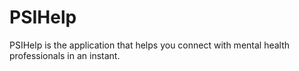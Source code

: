 # PSIHelp
PSIHelp is the application that helps you connect with mental health professionals in an instant.
